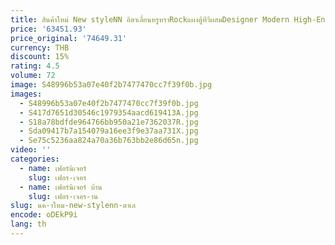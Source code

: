 ```yaml
---
title: สินค้าใหม่ New styleNN อิตาเลี่ยนหรูหราRockแผงตู้ทีวีผสมDesigner Modern High-Endห้องนั่งเล่นFlo
price: '63451.93'
price_original: '74649.31'
currency: THB
discount: 15%
rating: 4.5
volume: 72
image: S48996b53a07e40f2b7477470cc7f39f0b.jpg
images:
  - S48996b53a07e40f2b7477470cc7f39f0b.jpg
  - S417d7651d30546c1979354aacd619413A.jpg
  - S18a78bdfde964766bb950a21e7362037R.jpg
  - Sda09417b7a154079a16ee3f9e37aa731X.jpg
  - Se75c5236aa824a70a36b763bb2e86d65n.jpg
video: ''
categories:
  - name: เฟอร์นิเจอร์
    slug: เฟอร-เจอร
  - name: เฟอร์นิเจอร์ บ้าน
    slug: เฟอร-เจอร-าน
slug: นค-าใหม-new-stylenn-ตาเล
encode: oDEkP9i
lang: th
---
```

  
